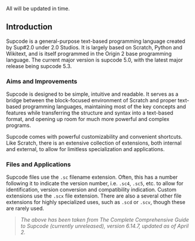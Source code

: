 All will be updated in time.

## Introduction

Supcode is a general-purpose text-based programming language created by Sup#2.0 under 2.0 Studios. It is largely based on Scratch, Python and Wikitext, and is itself programmed in the Origin 2 base programming language. The current major version is supcode 5.0, with the latest major release being supcode 5.3.

### Aims and Improvements

Supcode is designed to be simple, intuitive and readable. It serves as a bridge between the block-focused environment of Scratch and proper text-based programming languages, maintaining most of the key concepts and features while transferring the structure and syntax into a text-based format, and opening up room for much more powerful and complex programs.

Supcode comes with powerful customizability and convenient shortcuts. Like Scratch, there is an extensive collection of extensions, both internal and external, to allow for limitless specialization and applications.

### Files and Applications

Supcode files use the `.sc` filename extension. Often, this has a number following it to indicate the version number, i.e. `.sc4`, `.sc5`, etc. to allow for identification, version conversion and compatibility indication. Custom extensions use the `.scx` file extension. There are also a several other file extensions for highly specialized uses, such as `.scd` or `.scv`, though these are rarely used.

> *The above has been taken from The Complete Comprehensive Guide to Supcode (currently unreleased), version 6.14.7, updated as of April 2.*

